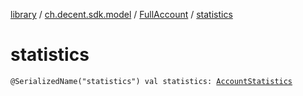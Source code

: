 [library](../../index.md) / [ch.decent.sdk.model](../index.md) / [FullAccount](index.md) / [statistics](./statistics.md)

# statistics

`@SerializedName("statistics") val statistics: `[`AccountStatistics`](../-account-statistics/index.md)
